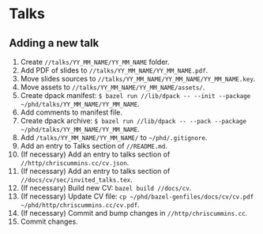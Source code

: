 # Talks

## Adding a new talk

1. Create `//talks/YY_MM_NAME/YY_MM_NAME` folder.
1. Add PDF of slides to `//talks/YY_MM_NAME/YY_MM_NAME.pdf`.
1. Move slides sources to `//talks/YY_MM_NAME/YY_MM_NAME/YY_MM_NAME.key`.
1. Move assets to `//talks/YY_MM_NAME/YY_MM_NAME/assets/`.
1. Create dpack manifest: `$ bazel run //lib/dpack -- --init --package ~/phd/talks/YY_MM_NAME/YY_MM_NAME`.
1. Add comments to manifest file.
1. Create dpack archive: `$ bazel run //lib/dpack -- --pack --package ~/phd/talks/YY_MM_NAME/YY_MM_NAME`.
1. Add `/talks/YY_MM_NAME/YY_MM_NAME/` to `~/phd/.gitignore`.
1. Add an entry to Talks section of `//README.md`.
1. (If necessary) Add an entry to talks section of `//http/chriscummins.cc/cv.json`.
1. (If necessary) Add an entry to talks section of `//docs/cv/sec/invited_talks.tex`.
1. (If necessary) Build new CV: `bazel build //docs/cv`.
1. (If necessary) Update CV file: `cp ~/phd/bazel-genfiles/docs/cv/cv.pdf ~/phd/http/chriscummins.cc/cv.pdf`.
1. (If necessary) Commit and bump changes in `//http/chriscummins.cc`.
1. Commit changes.
